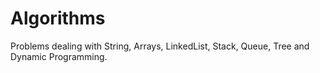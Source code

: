# Algorithms
Problems dealing with String, Arrays, LinkedList, Stack, Queue, Tree and Dynamic Programming.
